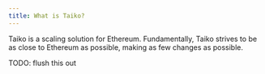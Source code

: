 ```yaml
---
title: What is Taiko?
---
```


Taiko is a scaling solution for Ethereum. Fundamentally, Taiko strives to be as close to Ethereum as possible, making as few changes as possible.

TODO: flush this out

